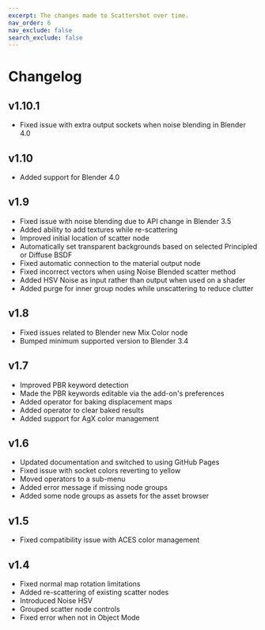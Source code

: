 ```yaml
---
excerpt: The changes made to Scattershot over time.
nav_order: 6
nav_exclude: false
search_exclude: false
---
```


# Changelog

## v1.10.1
- Fixed issue with extra output sockets when noise blending in Blender 4.0

## v1.10
- Added support for Blender 4.0

## v1.9
- Fixed issue with noise blending due to API change in Blender 3.5
- Added ability to add textures while re-scattering
- Improved initial location of scatter node
- Automatically set transparent backgrounds based on selected Principled or Diffuse BSDF
- Fixed automatic connection to the material output node
- Fixed incorrect vectors when using Noise Blended scatter method
- Added HSV Noise as input rather than output when used on a shader
- Added purge for inner group nodes while unscattering to reduce clutter

## v1.8
- Fixed issues related to Blender new Mix Color node
- Bumped minimum supported version to Blender 3.4

## v1.7
- Improved PBR keyword detection
- Made the PBR keywords editable via the add-on's preferences
- Added operator for baking displacement maps
- Added operator to clear baked results
- Added support for AgX color management

## v1.6
- Updated documentation and switched to using GitHub Pages
- Fixed issue with socket colors reverting to yellow
- Moved operators to a sub-menu
- Added error message if missing node groups
- Added some node groups as assets for the asset browser

## v1.5
- Fixed compatibility issue with ACES color management

## v1.4
- Fixed normal map rotation limitations
- Added re-scattering of existing scatter nodes
- Introduced Noise HSV
- Grouped scatter node controls
- Fixed error when not in Object Mode